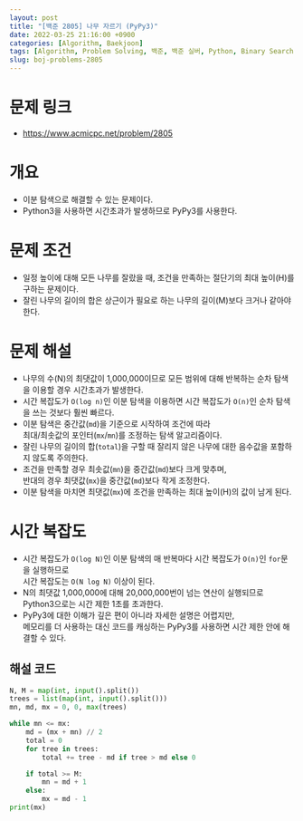 ```yaml
---
layout: post
title: "[백준 2805] 나무 자르기 (PyPy3)"
date: 2022-03-25 21:16:00 +0900
categories: [Algorithm, Baekjoon]
tags: [Algorithm, Problem Solving, 백준, 백준 실버, Python, Binary Search]
slug: boj-problems-2805
---
```


# 문제 링크
- https://www.acmicpc.net/problem/2805

# 개요
- 이분 탐색으로 해결할 수 있는 문제이다.
- Python3을 사용하면 시간초과가 발생하므로 PyPy3를 사용한다.

# 문제 조건
- 일정 높이에 대해 모든 나무를 잘랐을 때, 조건을 만족하는 절단기의 최대 높이(H)를 구하는 문제이다.
- 잘린 나무의 길이의 합은 상근이가 필요로 하는 나무의 길이(M)보다 크거나 같아야 한다.

# 문제 해설
- 나무의 수(N)의 최댓값이 1,000,000이므로 모든 범위에 대해 반복하는 순차 탐색을 이용할 경우 시간초과가 발생한다.
- 시간 복잡도가 `O(log n)`인 이분 탐색을 이용하면 시간 복잡도가 `O(n)`인 순차 탐색을 쓰는 것보다 훨씬 빠르다.
- 이분 탐색은 중간값(`md`)을 기준으로 시작하여 조건에 따라   
  최대/최솟값의 포인터(`mx`/`mn`)를 조정하는 탐색 알고리즘이다.
- 잘린 나무의 길이의 합(`total`)을 구할 때 잘리지 않은 나무에 대한 음수값을 포함하지 않도록 주의한다.
- 조건을 만족할 경우 최솟값(`mn`)을 중간값(`md`)보다 크게 맞추며,   
  반대의 경우 최댓값(`mx`)을 중간값(`md`)보다 작게 조정한다.
- 이분 탐색을 마치면 최댓값(`mx`)에 조건을 만족하는 최대 높이(H)의 값이 남게 된다.

# 시간 복잡도
- 시간 복잡도가 `O(log N)`인 이분 탐색의 매 반복마다 시간 복잡도가 `O(n)`인 `for`문을 실행하므로   
  시간 복잡도는 `O(N log N)` 이상이 된다.
- N의 최댓값 1,000,000에 대해 20,000,000번이 넘는 연산이 실행되므로 Python3으로는 시간 제한 1초를 초과한다.
- PyPy3에 대한 이해가 깊은 편이 아니라 자세한 설명은 어렵지만,   
  메모리를 더 사용하는 대신 코드를 캐싱하는 PyPy3를 사용하면 시간 제한 안에 해결할 수 있다.

## 해설 코드

```python
N, M = map(int, input().split())
trees = list(map(int, input().split()))
mn, md, mx = 0, 0, max(trees)

while mn <= mx:
    md = (mx + mn) // 2
    total = 0
    for tree in trees:
        total += tree - md if tree > md else 0

    if total >= M:
        mn = md + 1
    else:
        mx = md - 1
print(mx)
```